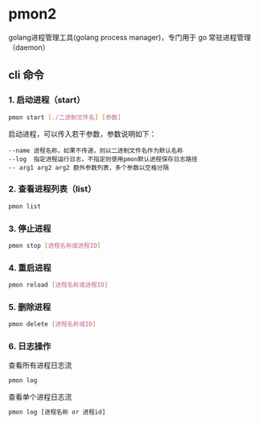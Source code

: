 # pmon2
golang进程管理工具(golang process manager)，专门用于 go 常驻进程管理 （daemon）

## cli 命令

### 1. 启动进程（start）

```bash
pmon start [./二进制文件名] [参数]
```
启动进程，可以传入若干参数，参数说明如下：

```shell
--name 进程名称，如果不传递，则以二进制文件名作为默认名称
--log  指定进程运行日志，不指定则使用pmon默认进程保存日志路径
-- arg1 arg2 arg2 额外参数列表，多个参数以空格分隔
```

### 2. 查看进程列表（list）

```bash
pmon list 
```

### 3. 停止进程

```bash
pmon stop [进程名称或进程ID]
```

### 4. 重启进程

```bash
pmon reload [进程名称或进程ID]
```

### 5. 删除进程

```bash
pmon delete [进程名称或ID]
```

### 6. 日志操作

查看所有进程日志流

```bash
pmon log
```

查看单个进程日志流

```bash
pmon log [进程名称 or 进程id]
```
